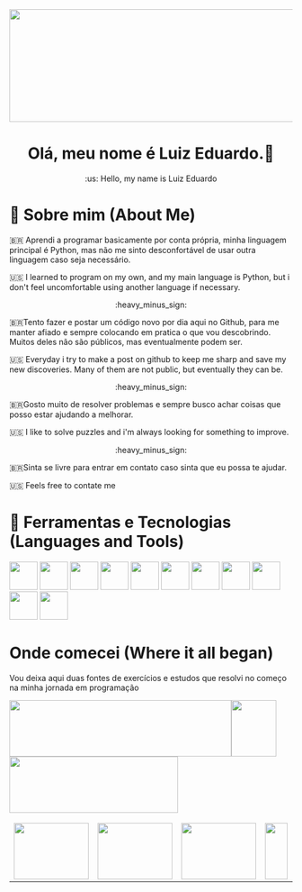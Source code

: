 <img src="https://64.media.tumblr.com/4e0e28821627a1e566134edef9b0b20b/tumblr_nm6j1ghB7C1qze3hdo1_500.gif" width="1000" height="200"/>

<div align="center">
<h1 align="center">Olá, meu nome é Luiz Eduardo.👋</h1>
<p align="center">:us: Hello, my name is Luiz Eduardo</p>
</div>

# :ninja: Sobre mim (About Me)
  
:brazil: Aprendi a programar basicamente por conta própria, minha linguagem principal é Python, mas não me sinto desconfortável de usar outra linguagem caso seja necessário.

:us: I learned to program on my own, and my main language is Python, but i don't feel uncomfortable using another language if necessary.
<p align="center">:heavy_minus_sign:</p>

:brazil:Tento fazer e postar um código novo por dia aqui no Github, para me manter afiado e sempre colocando em pratica o que vou descobrindo.
Muitos deles não são públicos, mas eventualmente podem ser.

:us: Everyday i try to make a post on github to keep me sharp and save my new discoveries. Many of them are not public, but eventually they can be.

<p align="center">:heavy_minus_sign:</p>

:brazil:Gosto muito de resolver problemas e sempre busco achar coisas que posso estar ajudando a melhorar.

:us: I like to solve puzzles and i'm always looking for something to improve.

<p align="center">:heavy_minus_sign:</p>

:brazil:Sinta se livre para entrar em contato caso sinta que eu possa te ajudar.

:us: Feels free to contate me

# 

# :toolbox: Ferramentas e Tecnologias (Languages and Tools)
<div>
  <img src="https://cdn.jsdelivr.net/gh/devicons/devicon/icons/python/python-original.svg" width="50" height="50"/>
  <img src="https://upload.wikimedia.org/wikipedia/commons/thumb/e/ed/Pandas_logo.svg/1200px-Pandas_logo.svg.png" width="50" height="50"/>
  <img src="https://cdn.jsdelivr.net/gh/devicons/devicon/icons/numpy/numpy-original.svg" width="50" height="50"/>
  <img src="https://matplotlib.org/stable/_static/logo2.svg" width="50" height="50"/>
  <img src="https://www.tensorflow.org/images/tf_logo_social.png" width="50" height="50"/>
  <img src="https://cdn.jsdelivr.net/gh/devicons/devicon/icons/mysql/mysql-original-wordmark.svg" width="50" height="50"/>
  <img src="https://cdn.jsdelivr.net/gh/devicons/devicon/icons/css3/css3-original-wordmark.svg" width="50" height="50"/>
  <img src="https://cdn.jsdelivr.net/gh/devicons/devicon/icons/html5/html5-original-wordmark.svg" width="50" height="50"/>
  <img src="https://cdn.jsdelivr.net/gh/devicons/devicon/icons/javascript/javascript-original.svg" width="50" height="50"/>
  <img src="https://cdn.jsdelivr.net/gh/devicons/devicon/icons/graphql/graphql-plain-wordmark.svg" width="50" height="50"/>
  <img src="https://cdn.jsdelivr.net/gh/devicons/devicon/icons/sqlite/sqlite-original-wordmark.svg" width="50" height="50"/>
</div>
  
# 

# Onde comecei (Where it all began)

Vou deixa aqui duas fontes de exercícios e estudos que resolvi no começo na minha jornada em programação

<div align="left">
  <table>
    <thead>
      <tr>
        <a href="https://github.com/Winzen/freecodecamp.org"><img src="https://i.pcmag.com/imagery/reviews/01tPXClg2WjLamQzScplH3y-15.fit_lim.size_1050x591.v1627670281.png" width="395" height="100"></a>
      </tr>
      <tr><img src="https://cdn.discordapp.com/attachments/465998423145971713/1013646095664033912/unknown.png" width="80" height="100"/></tr>
      <tr>
        <a href="https://github.com/Winzen/CURSO-EM-VIDEO-PYTHON"><img src="https://www.cursoemvideo.com/wp-content/uploads/2019/08/cursoemvideo-logo.png" width="300" height="100"></a>
        </tr>
    </thead>
    <tbody>
      <tr>
        <td>
          <a href="https://github.com/Winzen/freecodecamp.org/tree/main/Scientific%20Computing%20with%20Python"><img src="https://cdn.discordapp.com/attachments/465998423145971713/1012621073625391234/unknown.png" width="133" height="100"></a>
        </td>
        <td>
            <a href="https://github.com/Winzen/freecodecamp.org/tree/main/Data%20Analysis%20with%20Python%20Projects"><img src="https://cdn.discordapp.com/attachments/465998423145971713/1012622715036905472/unknown.png" width="133" height="100"></a>
        </td>
        <td>
          <a href="https://github.com/Winzen/freecodecamp.org/tree/main/Machine%20Learning%20with%20Python"><img src="https://cdn.discordapp.com/attachments/465998423145971713/1012623596989992990/unknown.png" width="133" height="100"></a>
          </td>
        <td><img src="https://cdn.discordapp.com/attachments/465998423145971713/1013646095664033912/unknown.png" width="40" height="100"/></td>
        <td>
            <a href="https://github.com/Winzen/CURSO-EM-VIDEO-PYTHON/tree/main/Mundo%201%20e%202%20Curso%20em%20Video"><img src="https://www.cursoemvideo.com/wp-content/uploads/bb-plugin/cache/Python3%E2%80%93Mundo1-circle.png" width="133" height="100"></a></td>
        <td>
            <a href="https://github.com/Winzen/CURSO-EM-VIDEO-PYTHON/tree/main/Mundo%201%20e%202%20Curso%20em%20Video"><img src="https://www.cursoemvideo.com/wp-content/uploads/2019/09/Python3%E2%80%93Mundo2.png" width="133" height="100"></a></td>
        <td>
          <a href="https://github.com/Winzen/CURSO-EM-VIDEO-PYTHON/tree/main/Mundo%203%20Curso%20Em%20video"><img src="https://www.cursoemvideo.com/wp-content/uploads/bb-plugin/cache/Python3%E2%80%93Mundo3-circle.png" width="133" height="100"></a></td>
      </tr>
    </tbody>
  </table>
</div>
<!--
# Visão Geral do Perfil (Overall  Profile)

<div>
<a href="https://github.com/Winzen">
<img height="150em" src="https://github-readme-stats.vercel.app/api/top-langs/?username=Winzen&layout=compact&langs_count=7&theme=dracula" />
<img height="150em" src="https://github-readme-stats.vercel.app/api?username=Winzen&show_icons=true&theme=dracula&include_all_commits=true&count_private=true" />
</div>





# Hi there 👋
**Winzen/Winzen** is a ✨ _special_ ✨ repository because its `README.md` (this file) appears on your GitHub profile.

Here are some ideas to get you started:


- 🔭 I’m currently working on ...
- 🌱 I’m currently learning ...
- 👯 I’m looking to collaborate on ...
- 🤔 I’m looking for help with ...
- 💬 Ask me about ...
- 📫 How to reach me: ...
- 😄 Pronouns: ...
- ⚡ Fun fact: ...
-->
